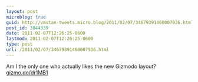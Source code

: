 ```yaml
---
layout: post
microblog: true
guid: http://vmstan-tweets.micro.blog/2011/02/07/34679391460007936.html
post_id: 3044339
date: 2011-02-07T12:26:25-0600
lastmod: 2011-02-07T12:26:25-0600
type: post
url: /2011/02/07/34679391460007936.html
---
```

Am I the only one who actually likes the new Gizmodo layout? [gizmo.do/dr1MB1](http://gizmo.do/dr1MB1)
